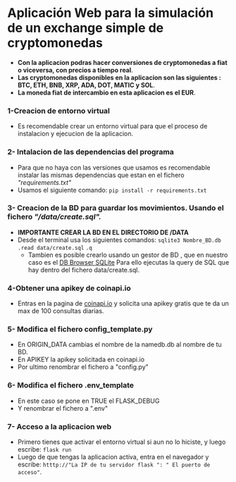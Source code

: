# Aplicación Web para la simulación de un exchange simple de cryptomonedas 
   - **Con la aplicacion podras hacer conversiones de cryptomonedas a fiat o viceversa, con precios a tiempo real**.
   - **Las cryptomonedas disponibles en la aplicacion son las siguientes : BTC, ETH, BNB, XRP, ADA, DOT, MATIC y SOL**.
   - **La moneda fiat de intercambio en esta aplicacion es el EUR**.
### 1-Creacion de entorno virtual
   - Es recomendable crear un entorno virtual para que el proceso de instalacion y ejecucion de la aplicacion.
### 2- Intalacion de las dependencias del programa
   -  Para que no haya con las versiones que usamos es recomendable instalar las mismas dependencias que estan en el fichero _"requirements.txt"_
   - Usamos el siguiente comando:
    `pip install -r requirements.txt`

### 3- Creacion de la BD para guardar los movimientos. Usando el fichero _"/data/create.sql"._
   - **IMPORTANTE CREAR LA BD EN EL DIRECTORIO DE /DATA**
   - Desde el terminal usa los siguientes comandos:
    `sqlite3 Nombre_BD.db`
    `.read data/create.sql`
    `.q`
     - Tambien es posible crearlo usando un gestor de BD , que en nuestro caso es el [DB Browser SQLite](https://sqlitebrowser.org)
    Para ello ejecutas la query de SQL que hay dentro del fichero data/create.sql.

### 4-Obtener una apikey de coinapi.io
   - Entras en la pagina de [coinapi.io](https://www.coinapi.io) y solicita una apikey gratis que te da un max de 100 consultas diarias.
### 5- Modifica el fichero config_template.py
   - En ORIGIN_DATA cambias el nombre de la namedb.db al nombre de tu BD.
   - En APIKEY la apikey solicitada en coinapi.io
   - Por ultimo renombrar el fichero a "config.py"

### 6- Modifica el fichero .env_template
   - En este caso se pone en TRUE el FLASK_DEBUG
   - Y renombrar el fichero a ".env"    

### 7- Acceso a la aplicacion web
   - Primero tienes que activar el entorno virtual si aun no lo hiciste, y luego escribe:
    `flask run`
   - Luego de que tengas la aplicacion activa, entra en el navegador y escribe:
    `htttp://"La IP de tu servidor flask ": " El puerto de acceso"`.